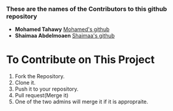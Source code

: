 ### These are the names of the Contributors to this github repository

* **Mohamed Tahawy** [Mohamed's github](https://github.com/MohammedTahawy)
* **Shaimaa Abdelmoaen** [Shaimaa's github](https://github.com/Shaimaaabdelmoaen)

# To Contribute on This Project
1. Fork the Repository.
2. Clone it.
3. Push it to your repository.
4. Pull request(Merge it)
5. One of the two admins will merge it if it is appropraite.
